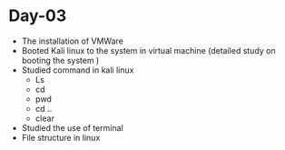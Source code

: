 # Day-03

* The installation of VMWare
* Booted Kali linux to the system in virtual machine (detailed study on booting the system )
* Studied command in kali linux  
  - Ls
  - cd 
  - pwd
  - cd ..
  - clear 
* Studied the use of terminal
* File structure in linux
